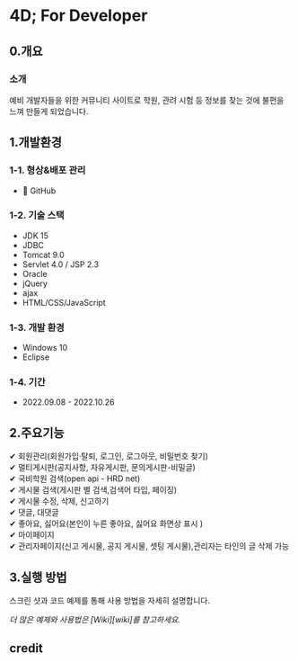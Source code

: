 # 4D; For Developer

## 0.개요
### 소개
  예비 개발자들을 위한 커뮤니티 사이트로
  학원, 관려 시험 등 정보를 찾는 것에 불편을 느껴 만들게 되었습니다.
  
## 1.개발환경
### 1-1. 형상&배포 관리
 * 🔨 GitHub
### 1-2. 기술 스택
 * JDK 15
 * JDBC
 * Tomcat 9.0
 * Servlet 4.0 / JSP 2.3
 * Oracle
 * jQuery
 * ajax
 * HTML/CSS/JavaScript
### 1-3. 개발 환경
* Windows 10
* Eclipse
### 1-4. 기간
 * 2022.09.08 - 2022.10.26

## 2.주요기능
✔ 회원관리(회원가입·탈퇴, 로그인, 로그아웃, 비밀번호 찾기)<br>
✔ 멀티게시판(공지사항, 자유게시판, 문의게시판-비밀글)<br>
✔ 국비학원 검색(open api - HRD net)<br>
✔ 게시물 검색(게시판 별 검색,검색어 타입, 페이징)<br>
✔ 게시물 수정, 삭제, 신고하기<br>
✔ 댓글, 대댓글<br>
✔ 좋아요, 싫어요(본인이 누른 좋아요, 싫어요 화면상 표시 )<br>
✔ 마이페이지<br>
✔ 관리자페이지(신고 게시물, 공지 게시물, 셋팅 게시물),관리자는 타인의 글 삭제 가능<br>

## 3.실행 방법

스크린 샷과 코드 예제를 통해 사용 방법을 자세히 설명합니다.

_더 많은 예제와 사용법은 [Wiki][wiki]를 참고하세요._

## credit
